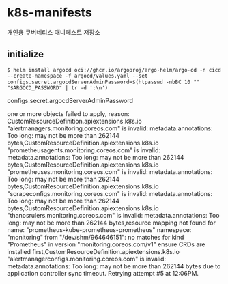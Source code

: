 # k8s-manifests
개인용 쿠버네티스 매니페스트 저장소

## initialize

```shell
$ helm install argocd oci://ghcr.io/argoproj/argo-helm/argo-cd -n cicd --create-namespace -f argocd/values.yaml --set configs.secret.argocdServerAdminPassword=$(htpasswd -nbBC 10 "" "$ARGOCD_PASSWORD" | tr -d ':\n')
```
configs.secret.argocdServerAdminPassword


one or more objects failed to apply, reason: CustomResourceDefinition.apiextensions.k8s.io "alertmanagers.monitoring.coreos.com" is invalid: metadata.annotations: Too long: may not be more than 262144 bytes,CustomResourceDefinition.apiextensions.k8s.io "prometheusagents.monitoring.coreos.com" is invalid: metadata.annotations: Too long: may not be more than 262144 bytes,CustomResourceDefinition.apiextensions.k8s.io "prometheuses.monitoring.coreos.com" is invalid: metadata.annotations: Too long: may not be more than 262144 bytes,CustomResourceDefinition.apiextensions.k8s.io "scrapeconfigs.monitoring.coreos.com" is invalid: metadata.annotations: Too long: may not be more than 262144 bytes,CustomResourceDefinition.apiextensions.k8s.io "thanosrulers.monitoring.coreos.com" is invalid: metadata.annotations: Too long: may not be more than 262144 bytes,resource mapping not found for name: "prometheus-kube-prometheus-prometheus" namespace: "monitoring" from "/dev/shm/964646151": no matches for kind "Prometheus" in version "monitoring.coreos.com/v1"
ensure CRDs are installed first,CustomResourceDefinition.apiextensions.k8s.io "alertmanagerconfigs.monitoring.coreos.com" is invalid: metadata.annotations: Too long: may not be more than 262144 bytes due to application controller sync timeout. Retrying attempt #5 at 12:06PM.